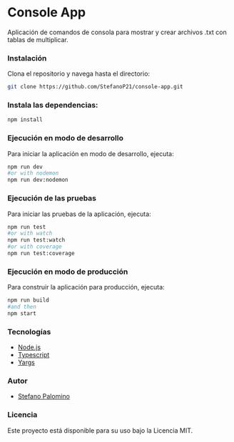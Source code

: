 # Console App

Aplicación de comandos de consola para mostrar y crear archivos .txt con tablas de multiplicar.

### Instalación

Clona el repositorio y navega hasta el directorio:

```bash
git clone https://github.com/StefanoP21/console-app.git
```

### Instala las dependencias:

```bash
npm install
```

### Ejecución en modo de desarrollo

Para iniciar la aplicación en modo de desarrollo, ejecuta:

```bash
npm run dev
#or with nodemon
npm run dev:nodemon
```

### Ejecución de las pruebas

Para iniciar las pruebas de la aplicación, ejecuta:

```bash
npm run test
#or with watch
npm run test:watch
#or with coverage
npm run test:coverage
```

### Ejecución en modo de producción

Para construir la aplicación para producción, ejecuta:

```bash
npm run build
#and then
npm start
```

### Tecnologías

- [Node.js](https://nodejs.org/)
- [Typescript](https://www.typescriptlang.org/)
- [Yargs](https://yargs.js.org/)

### Autor

- [Stefano Palomino](https://github.com/StefanoP21)

### Licencia

Este proyecto está disponible para su uso bajo la Licencia MIT.
